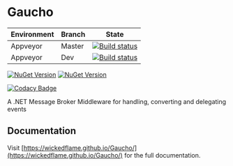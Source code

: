 # Gaucho
| Environment | Branch | State |
|---|---|---|
| Appveyor | Master | [![Build status](https://ci.appveyor.com/api/projects/status/wrhdnq13aalp3mbf/branch/master?svg=true)](https://ci.appveyor.com/project/chriswalpen/gaucho/branch/master) |
| Appveyor | Dev | [![Build status](https://ci.appveyor.com/api/projects/status/wrhdnq13aalp3mbf/branch/dev?svg=true)](https://ci.appveyor.com/project/chriswalpen/gaucho/branch/dev) |
  
[![NuGet Version](https://img.shields.io/nuget/v/gaucho.svg?style=flat&label=Latest)](https://www.nuget.org/packages/gaucho/)
[![NuGet Version](https://img.shields.io/nuget/vpre/gaucho.svg?style=flat&label=RC)](https://www.nuget.org/packages/gaucho/)
  
[![Codacy Badge](https://app.codacy.com/project/badge/Grade/e80cf318fd734a58a4dd431697151024)](https://www.codacy.com/gh/WickedFlame/Gaucho/dashboard?utm_source=github.com&amp;utm_medium=referral&amp;utm_content=WickedFlame/Gaucho&amp;utm_campaign=Badge_Grade)
  
A .NET Message Broker Middleware for handling, converting and delegating events

## Documentation
Visit [https://wickedflame.github.io/Gaucho/](https://wickedflame.github.io/Gaucho/) for the full documentation.

